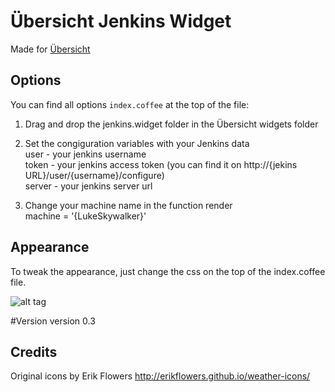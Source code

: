 # Übersicht Jenkins Widget

Made for [Übersicht](http://tracesof.net/uebersicht/)


## Options

You can find all options `index.coffee` at the top of the file:

1. Drag and drop the jenkins.widget folder in the Übersicht widgets folder

2. Set the congiguration variables with your Jenkins data  
	user - your jenkins username  
	token - your jenkins access token (you can find it on http://{jekins URL}/user/{username}/configure)  
	server - your jenkins server url  

3. Change your machine name in the function render  
	 machine = '{LukeSkywalker}'

## Appearance
To tweak the appearance, just change the css on the top of the index.coffee file.

![alt tag](http://brunopires.pt/Content/images/jenkins-widget.jpg)

#Version
version 0.3

## Credits
Original icons by Erik Flowers
http://erikflowers.github.io/weather-icons/
